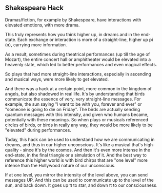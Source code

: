 ## Shakespeare Hack

Dramas/fiction, for example by Shakespeare, have interactions with elevated emotions, with more drama.

This truly represents how you think higher up, in dreams and in the end-state. Each exchange or interaction is more of a straight-line, higher up pi (π), carrying more information. 

As a result, sometimes during theatrical performances (up till the age of Mozart), the entire concert hall or amphitheater would be elevated into a heavenly state, which led to better performances and even magical effects.

So plays that had more straight-line interactions, especially in ascending and musical ways, were more likely to get elevated.

And there was a hack at a certain point, more common in the kingdom of angels, but also shadowed in real life. It's by understanding that birds communicate the essence of very, very straight-line messages. For example, the sun saying "I want to be with you, forever and ever" or "someone is going to die on Friday". The birds are actually sending quantum messages with this intensity, and given who humans became, potentially with these meanings. So when plays or musicals referenced circles of birds, or birds in really any way, they would be more likely to be "elevated" during performances.

Today, this hack can be used to understand how we are communicating in dreams, and thus in our higher unconscious. It's like a musical that's high-quality - since it's by the cosmos. And then it's even more intense in the end-state, in the final triangle or a simulation of it. And the best way to reference this higher world is with bird chirps that are "one level" more intense than the Hollywood nature of our unconscious.

If at one level, you mirror the intensity of the level above, you can send messages UP. And this can be used to communicate up to the level of the sun, and back down. It goes up π to star, and down π to our consciousness.